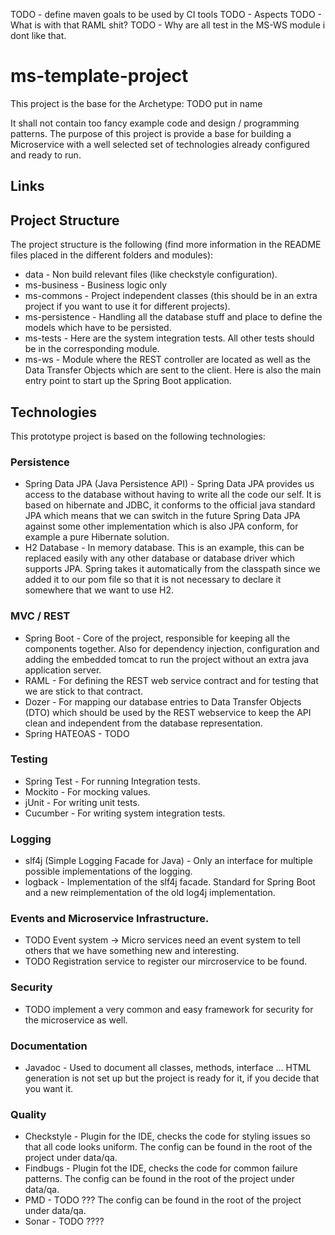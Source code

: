 TODO - define maven goals to be used by CI tools
TODO - Aspects
TODO - What is with that RAML shit?
TODO - Why are all test in the MS-WS module i dont like that.
# ms-template-project

This project is the base for the Archetype: TODO put in name

It shall not contain too fancy example code and design / programming patterns. The purpose of this project is provide a base for building a Microservice with a well selected set of technologies already configured and ready to run.

## Links

## Project Structure

The project structure is the following (find more information in the README files placed in the different folders and modules):

* data - Non build relevant files (like checkstyle configuration).
* ms-business - Business logic only
* ms-commons - Project independent classes (this should be in an extra project if you want to use it for different projects).
* ms-persistence - Handling all the database stuff and place to define the models which have to be persisted.
* ms-tests - Here are the system integration tests. All other tests should be in the corresponding module.
* ms-ws - Module where the REST controller are located as well as the Data Transfer Objects which are sent to the client. Here is also the main entry point to start up the Spring Boot application.

## Technologies

This prototype project is based on the following technologies:

### Persistence

* Spring Data JPA (Java Persistence API) - Spring Data JPA provides us access to the database without having to write all the code our self. It is based on hibernate and JDBC, it conforms to the official java standard JPA which means that we can switch in the future Spring Data JPA against some other implementation which is also JPA conform, for example a pure Hibernate solution.
* H2 Database - In memory database. This is an example, this can be replaced easily with any other database or database driver which supports JPA. Spring takes it automatically from the classpath since we added it to our pom file so that it is not necessary to declare it somewhere that we want to use H2.

### MVC / REST

* Spring Boot - Core of the project, responsible for keeping all the components together. Also for dependency injection, configuration and adding the embedded tomcat to run the project without an extra java application server.
* RAML - For defining the REST web service contract and for testing that we are stick to that contract.
* Dozer - For mapping our database entries to Data Transfer Objects (DTO) which should be used by the REST webservice to keep the API clean and independent from the database representation.
* Spring HATEOAS - TODO

### Testing

* Spring Test - For running Integration tests.
* Mockito - For mocking values.
* jUnit - For writing unit tests.
* Cucumber - For writing system integration tests.

### Logging

* slf4j (Simple Logging Facade for Java) - Only an interface for multiple possible implementations of the logging.
* logback - Implementation of the slf4j facade. Standard for Spring Boot and a new reimplementation of the old log4j implementation.

### Events and Microservice Infrastructure.

* TODO Event system -> Micro services need an event system to tell others that we have something new and interesting.
* TODO Registration service to register our mircroservice to be found.

### Security

* TODO implement a very common and easy framework for security for the microservice as well.

### Documentation

* Javadoc - Used to document all classes, methods, interface ... HTML generation is not set up but the project is ready for it, if you decide that you want it.

### Quality

* Checkstyle - Plugin for the IDE, checks the code for styling issues so that all code looks uniform. The config can be found in the root of the project under data/qa.
* Findbugs - Plugin fot the IDE, checks the code for common failure patterns. The config can be found in the root of the project under data/qa.
* PMD - TODO ??? The config can be found in the root of the project under data/qa.
* Sonar - TODO ????